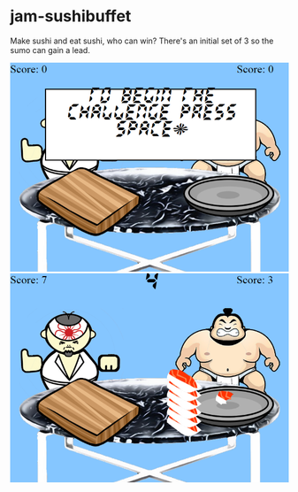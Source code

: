 jam-sushibuffet
===============

Make sushi and eat sushi, who can win? There's an initial set of 3 so the sumo can gain a lead.


![readme image][1]
![readme image][2]

  [1]: https://raw.githubusercontent.com/nguvictor/jam-sushibuffet/master/README1.png
  [2]: https://raw.githubusercontent.com/nguvictor/jam-sushibuffet/master/README2.png
